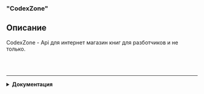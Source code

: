 ### "CodexZone" 

## Описание

CodexZone - Api для интернет магазин книг для разботчиков и не только.

<br> 
<hr>
<details>
<summary><strong>Документация</strong></summary>
<br>
<h3>db/models/books.py</h3>
<p>
Код определяет несколько моделей ORM SQLAlchemy для приложения по продаже книг.
Таблицы user_roles, book_tags и favorite_books определяются с помощью функции Table() из библиотеки SQLAlchemy.
Модель Book имеет атрибуты id, name, author, description, price, category и is_available. Она имеет отношение многие к одному с моделью User через внешний ключ owner_id, а также отношения многие ко многим с моделью Tag через атрибут tags, который определяется с помощью параметра secondary.</p>
<p>Модель Tag имеет атрибуты id и name. Она имеет отношение многие ко многим с моделью Book через атрибут books, который определяется с помощью параметра secondary.</p>
<p>Модель User имеет атрибуты id, username, email, hashed_password, is_active, is_superuser и is_verified. Она имеет отношение один ко многим с моделью Book через атрибут books, отношение многие ко многим с моделью Book через атрибут favorite_books, который определяется с помощью параметра secondary, и отношения один ко многим с моделями Cart и UserRole через атрибуты carts и roles соответственно.</p>
<p>Модель UserRole имеет атрибуты id, role_name и user_id. Она имеет отношение многие к одному с моделью User через внешний ключ user_id.</p>
<p>Модель Cart имеет атрибуты id, owner_id и total_price. Она имеет отношение один ко многим с моделью CartItem через атрибут items и отношение многие к одному с моделью User через внешний ключ owner_id.</p>
<p>Модель CartItem имеет атрибуты id, cart_id, book_id, quantity и price. Она имеет отношение многие к одному с моделью Cart через внешний ключ cart_id и отношение многие к одному с моделью Book через внешний ключ book_id.</p>
</details>